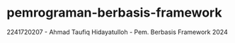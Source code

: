 # pemrograman-berbasis-framework
2241720207 - Ahmad Taufiq Hidayatulloh - Pem. Berbasis Framework 2024
